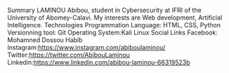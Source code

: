 Summary
	LAMINOU Abibou,  student in Cybersecurity at IFRI of the University of Abomey-Calavi. 
	My interests are Web development, Artificial Intelligence.
Technologies
	Programmation Language: HTML, CSS, Python
	Versionning tool: Git
	Operating System:Kali Linux
Social Links
	Facebook: Mohamned Dossou Habib
	Instagram:https://www.instagram.com/abiboulaminou/
	Twitter:https://twitter.com/AbibouLaminou
	Linkedin:https://www.linkedin.com/abibou-laminou-66319523b
